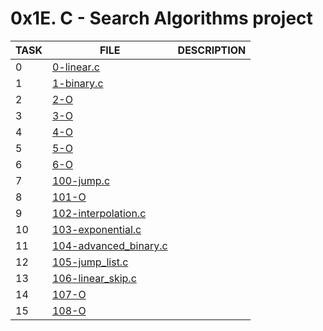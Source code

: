 # 0x1E. C - Search Algorithms project

| TASK | FILE                                             | DESCRIPTION |
| ---- | ------------------------------------------------ | ----------- |
| 0    | [0-linear.c](./0-linear.c)                       |             |
| 1    | [1-binary.c](./1-binary.c)                       |             |
| 2    | [2-O](./2-O)                                     |             |
| 3    | [3-O](./3-O)                                     |             |
| 4    | [4-O](./4-O)                                     |             |
| 5    | [5-O](./5-O)                                     |             |
| 6    | [6-O](./6-O)                                     |             |
| 7    | [100-jump.c](./100-jump.c)                       |             |
| 8    | [101-O](./101-O)                                 |             |
| 9    | [102-interpolation.c](./102-interpolation.c)     |             |
| 10   | [103-exponential.c](./103-exponential.c)         |             |
| 11   | [104-advanced_binary.c](./104-advanced_binary.c) |             |
| 12   | [105-jump_list.c](./105-jump_list.c)             |             |
| 13   | [106-linear_skip.c](./106-linear_skip.c)         |             |
| 14   | [107-O](./107-O)                                 |             |
| 15   | [108-O](./108-O)                                 |             |
